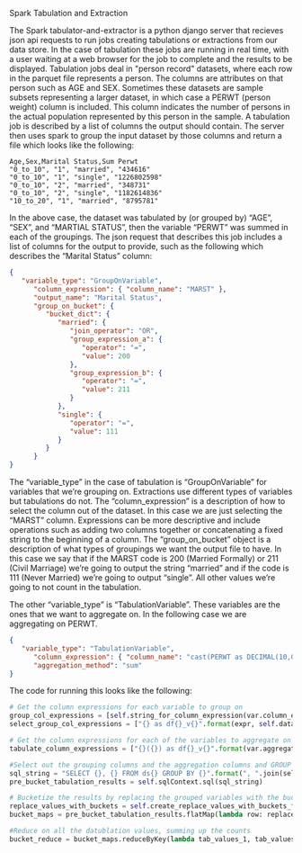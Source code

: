 Spark Tabulation and Extraction

The Spark tabulator-and-extractor is a python django server that recieves json api requests to run jobs creating tabulations or extractions from our data store. In the case of tabulation these jobs are running in real time, with a user waiting at a web browser for the job to complete and the results to be displayed. Tabulation jobs deal in "person record" datasets, where each row in the parquet file represents a person. The columns are attributes on that person such as AGE and SEX. Sometimes these datasets are sample subsets representing a larger dataset, in which case a PERWT (person weight) column is included. This column indicates the number of persons in the actual population represented by this person in the sample. A tabulation job is described by a list of columns the output should contain. The server then uses spark to group the input dataset by those columns and return a file which looks like the following:
```csv
Age,Sex,Marital Status,Sum Perwt
"0_to_10", "1", "married", "434616"
"0_to_10", "1", "single", "1226802598"
"0_to_10", "2", "married", "348731"
"0_to_10", "2", "single", "1182614836"
"10_to_20", "1", "married", "8795781"
```

In the above case, the dataset was tabulated by (or grouped by) “AGE”, “SEX”, and “MARTIAL STATUS”, then the variable “PERWT” was summed in each of the groupings. The json request that describes this job includes a list of columns for the output to provide, such as the following which describes the “Marital Status” column: 
```json
{
   "variable_type": "GroupOnVariable",
      "column_expression": { "column_name": "MARST" },
      "output_name": "Marital Status",
      "group_on_bucket": {
         "bucket_dict": {
            "married": {
               "join_operator": "OR",
               "group_expression_a": {
                  "operator": "=",
                  "value": 200
               },
               "group_expression_b": {
                  "operator": "=",
                  "value": 211
               }
            },
            "single": {
               "operator": "=",
               "value": 111
            }
         }
      }	
}
```
The “variable_type” in the case of tabulation is “GroupOnVariable” for variables that we’re grouping on. Extractions use different types of variables but tabulations do not. The “column_expression” is a description of how to select the column out of the dataset. In this case we are just selecting the “MARST” column. Expressions can be more descriptive and include operations such as adding two columns together or concatenating a fixed string to the beginning of a column. The “group_on_bucket” object is a description of what types of groupings we want the output file to have. In this case we say that if the MARST code is 200 (Married Formally) or 211 (Civil Marriage) we’re going to output the string “married” and if the code is 111 (Never Married) we’re going to output “single”. All other values we’re going to not count in the tabulation. 

The other “variable_type” is “TabulationVariable”. These variables are the ones that we want to aggregate on. In the following case we are aggregating on PERWT.
```json
{
   "variable_type": "TabulationVariable",
      "column_expression": { "column_name": "cast(PERWT as DECIMAL(10,0))"},
      "aggregation_method": "sum"
}
```


The code for running this looks like the following:
```python
# Get the column expressions for each variable to group on
group_col_expressions = [self.string_for_column_expression(var.column_expression) for var in self.group_on_variables]
select_group_col_expressions = ["{} as df{}_v{}".format(expr, self.data_frame_id, var.id) for expr, var in zip(group_col_expressions, self.group_on_variables)]

# Get the column expressions for each of the variables to aggregate on
tabulate_column_expressions = ["{}({}) as df{}_v{}".format(var.aggregation_method, self.string_for_column_expression(var.column_expression), self.data_frame_id, var.id) for var in self.tabulation_variables]

#Select out the grouping columns and the aggregation columns and GROUP BY the aggregation columns
sql_string = "SELECT {}, {} FROM ds{} GROUP BY {}".format(", ".join(select_group_col_expressions), ", ".join(tabulate_column_expressions), self.data_frame_id, ", ".join(group_col_expressions))
pre_bucket_tabulation_results = self.sqlContext.sql(sql_string)

# Bucketize the results by replacing the grouped variables with the bucket equivalents
replace_values_with_buckets = self.create_replace_values_with_buckets_func()
bucket_maps = pre_bucket_tabulation_results.flatMap(lambda row: replace_values_with_buckets(row.asDict()))

#Reduce on all the datublation values, summing up the counts
bucket_reduce = bucket_maps.reduceByKey(lambda tab_values_1, tab_values_2: [v1 + v2 for v1, v2 in zip(tab_values_1, tab_values_2)]).sortByKey()
```

